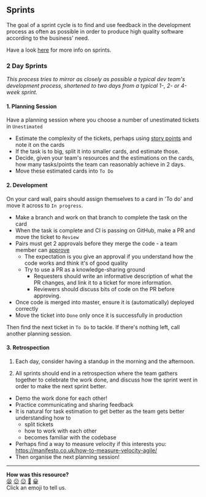 ## Sprints

The goal of a sprint cycle is to find and use feedback in the development process as often as possible in order to produce high quality software according to the business' need.

Have a look [here][1] for more info on sprints.

### 2 Day Sprints

_This process tries to mirror as closely as possible a typical dev team's development process, shortened to two days from a typical 1-, 2- or 4-week sprint._

#### 1. Planning Session
Have a planning session where you choose a number of unestimated tickets in `Unestimated`
  - Estimate the complexity of the tickets, perhaps using [story points](https://www.atlassian.com/agile/project-management/estimation) and note it on the cards
  - If the task is to big, split it into smaller cards, and estimate those.
  - Decide, given your team's resources and the estimations on the cards, how many tasks/points the team can reasonably achieve in 2 days.
  - Move these  estimated cards into `To Do`

#### 2. Development
On your card wall, pairs should assign themselves to a card in 'To do' and move it across to `In progress`.
  - Make a branch and work on that branch to complete the task on the card
  - When the task is complete and CI is passing on GitHub, make a PR and move the ticket to `Review`
  - Pairs must get 2 approvals before they merge the code - a team member can [approve]()
    - The expectation is you give an approval if you understand how the code works and think it's of good quality
    - Try to use a PR as a knowledge-sharing ground
      - Requesters should write an informative description of what the PR changes, and link it to a ticket for more information.
      - Reviewers should discuss bits of code on the PR before approving.
  -  Once code is merged into master, ensure it is (automatically) deployed correctly
  -  Move the ticket into `Done` only once it is successfully in production

Then find the next ticket in `To Do` to tackle. If there's nothing left, call another planning session.

#### 3. Retrospection

1. Each day, consider having a standup in the morning and the afternoon.

2. All sprints should end in a retrospection where the team gathers together to celebrate the work done, and discuss how the sprint went in order to make the next sprint better.

- Demo the work done for each other!
- Practice communicating and sharing feedback
- It is natural for task estimation to get better as the team gets better understanding how to
  - split tickets
  - how to work with each other
  - becomes familiar with the codebase
- Perhaps find a way to measure velocity if this interests you: https://manifesto.co.uk/how-to-measure-velocity-agile/
- Then organise the next planning session!

[1]: https://en.wikipedia.org/wiki/Scrum_(software_development)#Workflow

<!-- BEGIN GENERATED SECTION DO NOT EDIT -->

---

**How was this resource?**  
[😫](https://airtable.com/shrUJ3t7KLMqVRFKR?prefill_Repository=course&prefill_File=how-to/2_day_sprint.md&prefill_Sentiment=😫) [😕](https://airtable.com/shrUJ3t7KLMqVRFKR?prefill_Repository=course&prefill_File=how-to/2_day_sprint.md&prefill_Sentiment=😕) [😐](https://airtable.com/shrUJ3t7KLMqVRFKR?prefill_Repository=course&prefill_File=how-to/2_day_sprint.md&prefill_Sentiment=😐) [🙂](https://airtable.com/shrUJ3t7KLMqVRFKR?prefill_Repository=course&prefill_File=how-to/2_day_sprint.md&prefill_Sentiment=🙂) [😀](https://airtable.com/shrUJ3t7KLMqVRFKR?prefill_Repository=course&prefill_File=how-to/2_day_sprint.md&prefill_Sentiment=😀)  
Click an emoji to tell us.

<!-- END GENERATED SECTION DO NOT EDIT -->
